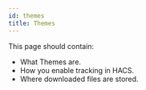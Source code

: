 ```yaml
---
id: themes
title: Themes
---
```


This page should contain:

- What Themes are.
- How you enable tracking in HACS.
- Where downloaded files are stored.
